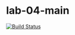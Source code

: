 # lab-04-main
[![Build Status](https://app.travis-ci.com/ReeNo1500/lab-04-main.svg?branch=master)](https://app.travis-ci.com/ReeNo1500/lab-04-main)
